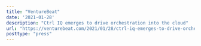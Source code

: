 ```yaml
---
title: "VentureBeat"
date: '2021-01-28'
description: "Ctrl IQ emerges to drive orchestration into the cloud"
url: "https://venturebeat.com/2021/01/28/ctrl-iq-emerges-to-drive-orchestration-into-the-cloud/"
posttype: "press"
---
```

